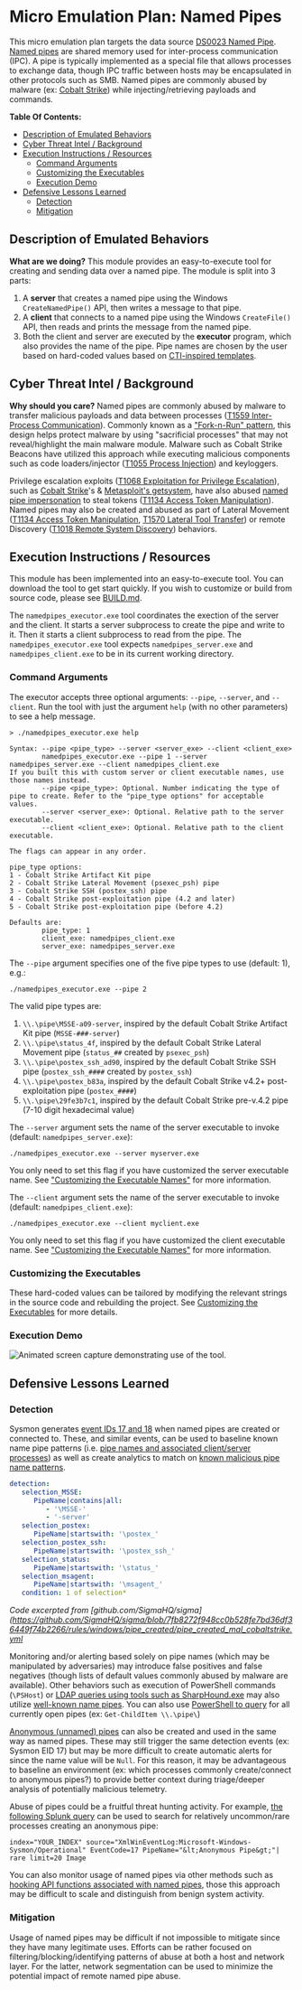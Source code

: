 # Micro Emulation Plan: Named Pipes

This micro emulation plan targets the data source [DS0023 Named
Pipe](https://attack.mitre.org/datasources/DS0023). [Named
pipes](https://docs.microsoft.com/windows/win32/ipc/pipes?redirectedfrom=MSDN)
are shared memory used for inter-process communication (IPC). A pipe is
typically implemented as a special file that allows processes to exchange data,
though IPC traffic between hosts may be encapsulated in other protocols such as
SMB. Named pipes are commonly abused by malware (ex: [Cobalt
Strike](https://labs.f-secure.com/blog/detecting-cobalt-strike-default-modules-via-named-pipe-analysis/))
while injecting/retrieving payloads and commands.

**Table Of Contents:**

- [Description of Emulated Behaviors](#description-of-emulated-behaviors)
- [Cyber Threat Intel / Background](#cyber-threat-intel--background)
- [Execution Instructions / Resources](#execution-instructions--resources)
  - [Command Arguments](#command-arguments)
  - [Customizing the Executables](#customizing-the-executables)
  - [Execution Demo](#execution-demo)
- [Defensive Lessons Learned](#defensive-lessons-learned)
  - [Detection](#detection)
  - [Mitigation](#mitigation)

## Description of Emulated Behaviors

**What are we doing?** This module provides an easy-to-execute tool for creating
and sending data over a named pipe. The module is split into 3 parts:

1. A **server** that creates a named pipe using the Windows `CreateNamedPipe()`
   API, then writes a message to that pipe.
2. A **client** that connects to a named pipe using the Windows `CreateFile()`
   API, then reads and prints the message from the named pipe.
3. Both the client and server are executed by the **executor** program, which
   also provides the name of the pipe. Pipe names are chosen by the user based
   on hard-coded values based on [CTI-inspired
   templates](https://www.cobaltstrike.com/blog/learn-pipe-fitting-for-all-of-your-offense-projects/).

## Cyber Threat Intel / Background

**Why should you care?** Named pipes are commonly abused by malware to transfer
malicious payloads and data between processes ([T1559 Inter-Process
Communication](https://attack.mitre.org/techniques/T1559)). Commonly known as a
["Fork-n-Run"
pattern](https://labs.f-secure.com/blog/detecting-cobalt-strike-default-modules-via-named-pipe-analysis/),
this design helps protect malware by using "sacrificial processes" that may not
reveal/highlight the main malware module. Malware such as Cobalt Strike Beacons
have utilized this approach while executing malicious components such as code
loaders/injector ([T1055 Process
Injection](https://attack.mitre.org/techniques/T1055)) and keyloggers.

Privilege escalation exploits ([T1068 Exploitation for Privilege
Escalation](https://attack.mitre.org/techniques/T1068)), such as [Cobalt
Strike](https://thedfirreport.com/2021/08/29/cobalt-strike-a-defenders-guide/)'s
& [Metasploit's
getsystem](https://docs.rapid7.com/metasploit/meterpreter-getsystem/), have also
abused [named pipe
impersonation](https://foxglovesecurity.com/2016/09/26/rotten-potato-privilege-escalation-from-service-accounts-to-system/)
to steal tokens ([T1134 Access Token
Manipulation](https://attack.mitre.org/techniques/T1134)). Named pipes may also
be created and abused as part of Lateral Movement ([T1134 Access Token
Manipulation](https://attack.mitre.org/techniques/T1134), [T1570 Lateral Tool
Transfer](https://attack.mitre.org/techniques/T1570)) or remote Discovery
([T1018 Remote System Discovery](https://attack.mitre.org/techniques/T1018))
behaviors.

## Execution Instructions / Resources

This module has been implemented into an easy-to-execute tool. You can download
the tool to get start quickly. If you wish to customize or build from source
code, please see [BUILD.md](BUILD.md).

The `namedpipes_executor.exe` tool coordinates the exection of the server and
the client. It starts a server subprocess to create the pipe and write to it.
Then it starts a client subprocess to read from the pipe. The
`namedpipes_executor.exe` tool expects `namedpipes_server.exe` and
`namedpipes_client.exe` to be in its current working directory.

### Command Arguments

The executor accepts three optional arguments: `--pipe`, `--server`, and
`--client`. Run the tool with just the argument `help` (with no other
parameters) to see a help message.

```
> ./namedpipes_executor.exe help

Syntax: --pipe <pipe_type> --server <server_exe> --client <client_exe>
        namedpipes_executor.exe --pipe 1 --server namedpipes_server.exe --client namedpipes_client.exe
If you built this with custom server or client executable names, use those names instead.
        --pipe <pipe_type>: Optional. Number indicating the type of pipe to create. Refer to the "pipe_type options" for acceptable values.
        --server <server_exe>: Optional. Relative path to the server executable.
        --client <client_exe>: Optional. Relative path to the client executable.

The flags can appear in any order.

pipe_type options:
1 - Cobalt Strike Artifact Kit pipe
2 - Cobalt Strike Lateral Movement (psexec_psh) pipe
3 - Cobalt Strike SSH (postex_ssh) pipe
4 - Cobalt Strike post-exploitation pipe (4.2 and later)
5 - Cobalt Strike post-exploitation pipe (before 4.2)

Defaults are:
        pipe_type: 1
        client_exe: namedpipes_client.exe
        server_exe: namedpipes_server.exe
```

The `--pipe` argument specifies one of the five pipe types to use (default: 1),
e.g.:

```
./namedpipes_executor.exe --pipe 2
```

The valid pipe types are:

1. `\\.\pipe\MSSE-a09-server`, inspired by the default Cobalt Strike Artifact
   Kit pipe (`MSSE-###-server`)
2. `\\.\pipe\status_4f`, inspired by the default Cobalt Strike Lateral Movement
   pipe (`status_##` created by `psexec_psh`)
3. `\\.\pipe\postex_ssh_ad90`, inspired by the default Cobalt Strike SSH pipe
   (`postex_ssh_####` created by `postex_ssh`)
4. `\\.\pipe\postex_b83a`, inspired by the default Cobalt Strike v4.2+
   post-exploitation pipe (`postex_####`)
5. `\\.\pipe\29fe3b7c1`, inspired by the default Cobalt Strike pre-v.4.2 pipe
   (7-10 digit hexadecimal value)

The `--server` argument sets the name of the server executable to invoke
(default: `namedpipes_server.exe`):

```
./namedpipes_executor.exe --server myserver.exe
```

You only need to set this flag if you have customized the server executable
name. See ["Customizing the Executable
Names"](BUILD.md#customizing-the-executable-names) for more information.

The `--client` argument sets the name of the server executable to invoke
(default: `namedpipes_client.exe`):

```
./namedpipes_executor.exe --client myclient.exe
```

You only need to set this flag if you have customized the client executable name.
See ["Customizing the Executable Names"](BUILD.md#customizing-the-executable-names) for more information.

### Customizing the Executables

These hard-coded values can be tailored by modifying the relevant strings in the
source code and rebuilding the project. See [Customizing the
Executables](BUILD.md#Customizing-The-Executables) for more details.

### Execution Demo

![Animated screen capture demonstrating use of the tool.](docs/pipes.gif)

## Defensive Lessons Learned

### Detection

Sysmon generates [event IDs 17 and
18](https://docs.microsoft.com/en-us/sysinternals/downloads/sysmon#event-id-17-pipeevent-pipe-created)
when named pipes are created or connected to. These, and similar events, can be
used to baseline known name pipe patterns (i.e. [pipe names and associated
client/server
processes](https://github.com/olafhartong/sysmon-modular/tree/master/17_18_pipe_event))
as well as create analytics to match on [known malicious pipe name
patterns](https://github.com/SigmaHQ/sigma/tree/master/rules/windows/pipe_created).

```yaml
detection:
   selection_MSSE:
      PipeName|contains|all:
         - '\MSSE-'
         - '-server'
   selection_postex:
      PipeName|startswith: '\postex_'
   selection_postex_ssh:
      PipeName|startswith: '\postex_ssh_'
   selection_status:
      PipeName|startswith: '\status_'
   selection_msagent:
      PipeName|startswith: '\msagent_'
   condition: 1 of selection*
```
*Code excerpted from [github.com/SigmaHQ/sigma](https://github.com/SigmaHQ/sigma/blob/7fb8272f948cc0b528fe7bd36df36449f74b2266/rules/windows/pipe_created/pipe_created_mal_cobaltstrike.yml*

Monitoring and/or alerting based solely on pipe names (which may be manipulated
by adversaries) may introduce false positives and false negatives (though lists
of default values commonly abused by malware are available). Other behaviors
such as execution of PowerShell commands (`\PSHost`) or [LDAP queries using
tools such as
SharpHound.exe](https://blog.menasec.net/2019/02/threat-hunting-7-detecting.html)
may also utilize [well-known name
pipes](https://thedfirreport.com/2021/08/29/cobalt-strike-a-defenders-guide/).
You can also use [PowerShell to
query](https://svch0st.medium.com/guide-to-named-pipes-and-hunting-for-cobalt-strike-pipes-dc46b2c5f575)
for all currently open pipes (ex: `Get-ChildItem \\.\pipe\`)

[Anonymous (unnamed)
pipes](https://labs.f-secure.com/blog/detecting-cobalt-strike-default-modules-via-named-pipe-analysis/)
can also be created and used in the same way as named pipes. These may still
trigger the same detection events (ex: Sysmon EID 17) but may be more difficult
to create automatic alerts for since the name value will be `Null`. For this
reason, it may be advantageous to baseline an environment (ex: which processes
commonly create/connect to anonymous pipes?) to provide better context during
triage/deeper analysis of potentially malicious telemetry.

Abuse of pipes could be a fruitful threat hunting activity. For example, [the
following Splunk
query](https://labs.f-secure.com/blog/detecting-cobalt-strike-default-modules-via-named-pipe-analysis/)
can be used to search for relatively uncommon/rare processes creating an
anonymous pipe:

```
index="YOUR_INDEX" source="XmlWinEventLog:Microsoft-Windows-Sysmon/Operational" EventCode=17 PipeName="&lt;Anonymous Pipe&gt;"| rare limit=20 Image
```

You can also monitor usage of named pipes via other methods such as [hooking API
functions associated with named
pipes](https://bmcder.com/blog/cobalt-strike-dfir-listening-to-the-pipes), those
this approach may be difficult to scale and distinguish from benign system
activity.

### Mitigation

Usage of named pipes may be difficult if not impossible to mitigate since they
have many legitimate uses. Efforts can be rather focused on
filtering/blocking/identifying patterns of abuse at both a host and network
layer. For the latter, network segmentation can be used to minimize the
potential impact of remote named pipe abuse.
